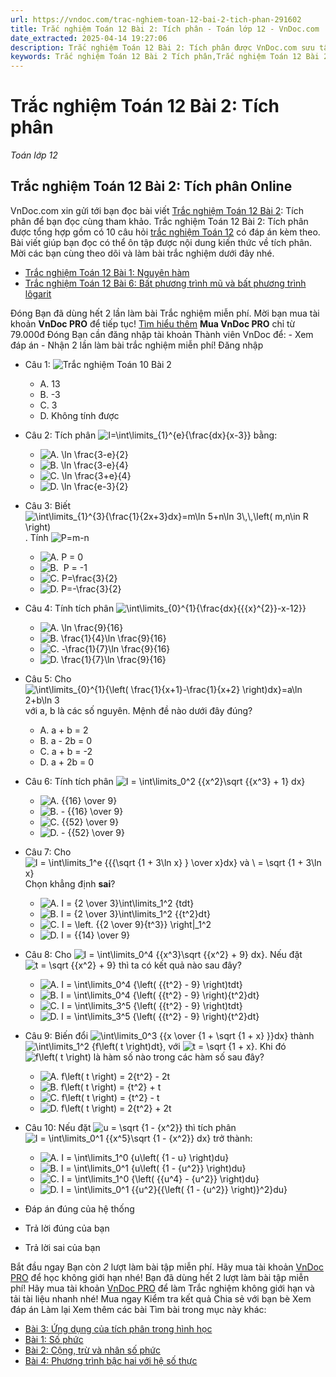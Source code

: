 ```yaml
---
url: https://vndoc.com/trac-nghiem-toan-12-bai-2-tich-phan-291602
title: Trắc nghiệm Toán 12 Bài 2: Tích phân - Toán lớp 12 - VnDoc.com
date_extracted: 2025-04-14 19:27:06
description: Trắc nghiệm Toán 12 Bài 2: Tích phân được VnDoc.com sưu tầm và xin gửi tới bạn đọc cùng tham khảo.
keywords: Trắc nghiệm Toán 12 Bài 2 Tích phân,Trắc nghiệm Toán 12 Bài 2,Tích phân,trắc nghiệm toán 12,toán 12,toán 12 bài 2
---
```


# Trắc nghiệm Toán 12 Bài 2: Tích phân
 _Toán lớp 12_
## Trắc nghiệm Toán 12 Bài 2: Tích phân Online
VnDoc.com xin gửi tới bạn đọc bài viết [Trắc nghiệm Toán 12 Bài 2](<https://vndoc.com/trac-nghiem-toan-12-bai-2-tich-phan-291602>): Tích phân để bạn đọc cùng tham khảo.
Trắc nghiệm Toán 12 Bài 2: Tích phân được tổng hợp gồm có 10 câu hỏi [trắc nghiệm Toán 12](<https://vndoc.com/test-mon-toan-lop12>) có đáp án kèm theo. Bài viết giúp bạn đọc có thể ôn tập được nội dung kiến thức về tích phân. Mời các bạn cùng theo dõi và làm bài trắc nghiệm dưới đây nhé.
  * [Trắc nghiệm Toán 12 Bài 1: Nguyên hàm](<https://vndoc.com/trac-nghiem-toan-12-bai-1-nguyen-ham-291600>)
  * [Trắc nghiệm Toán 12 Bài 6: Bất phương trình mũ và bất phương trình lôgarit](<https://vndoc.com/trac-nghiem-toan-12-bai-6-bat-phuong-trinh-mu-va-bat-phuong-trinh-logarit-291595>)

Đóng
Bạn đã dùng hết 2 lần làm bài Trắc nghiệm miễn phí. Mời bạn mua tài khoản **VnDoc PRO** để tiếp tục\! [Tìm hiểu thêm](</pro>)
**Mua VnDoc PRO** chỉ từ 79.000đ
Đóng
Bạn cần đăng nhập tài khoản Thành viên VnDoc để:
\- Xem đáp án
\- Nhận 2 lần làm bài trắc nghiệm miễn phí\!
Đăng nhập 
  * Câu 1:
![Trắc nghiệm Toán 10 Bài 2](https://i.vdoc.vn/data/image/2016/09/10/nguyen-ham-tich-phan-va-ung-dung-cau-10.jpg)
    * A. 13
    * B. -3
    * C. 3
    * D. Không tính được
  * Câu 2:
Tích phân ![I=\\int\\limits_{1}^{e}{\\frac{dx}{x-3}}](https://tex.vdoc.vn?tex=I%3D%5Cint%5Climits_%7B1%7D%5E%7Be%7D%7B%5Cfrac%7Bdx%7D%7Bx-3%7D%7D) bằng:
    * ![A. \\ln \\frac{3-e}{2}](https://tex.vdoc.vn?tex=A.%20%5Cln%20%5Cfrac%7B3-e%7D%7B2%7D)
    * ![B. \\ln \\frac{3-e}{4}](https://tex.vdoc.vn?tex=B.%20%5Cln%20%5Cfrac%7B3-e%7D%7B4%7D)
    * ![C. \\ln \\frac{3+e}{4}](https://tex.vdoc.vn?tex=C.%20%5Cln%20%5Cfrac%7B3%2Be%7D%7B4%7D)
    * ![D. \\ln \\frac{e-3}{2}](https://tex.vdoc.vn?tex=D.%20%5Cln%20%5Cfrac%7Be-3%7D%7B2%7D)
  * Câu 3:
Biết ![\\int\\limits_{1}^{3}{\\frac{1}{2x+3}dx}=m\\ln 5+n\\ln 3\\,\\,\\left\( m,n\\in R \\right\)](https://tex.vdoc.vn?tex=%5Cint%5Climits_%7B1%7D%5E%7B3%7D%7B%5Cfrac%7B1%7D%7B2x%2B3%7Ddx%7D%3Dm%5Cln%205%2Bn%5Cln%203%5C%2C%5C%2C%5Cleft\(%20m%2Cn%5Cin%20R%20%5Cright\)). Tính ![P=m-n](https://tex.vdoc.vn?tex=P%3Dm-n)
    * ![A. P = 0](https://tex.vdoc.vn?tex=A.%20P%20%3D%200)
    * ![B.  P = -1](https://tex.vdoc.vn?tex=B.%20%C2%A0P%20%3D%20-1)
    * ![C. P=\\frac{3}{2}](https://tex.vdoc.vn?tex=C.%20P%3D%5Cfrac%7B3%7D%7B2%7D)
    * ![D. P=-\\frac{3}{2}](https://tex.vdoc.vn?tex=D.%20P%3D-%5Cfrac%7B3%7D%7B2%7D)
  * Câu 4:
Tính tích phân ![\\int\\limits_{0}^{1}{\\frac{dx}{{{x}^{2}}-x-12}}](https://tex.vdoc.vn?tex=%5Cint%5Climits_%7B0%7D%5E%7B1%7D%7B%5Cfrac%7Bdx%7D%7B%7B%7Bx%7D%5E%7B2%7D%7D-x-12%7D%7D)
    * ![A. \\ln \\frac{9}{16}](https://tex.vdoc.vn?tex=A.%20%5Cln%20%5Cfrac%7B9%7D%7B16%7D)
    * ![B. \\frac{1}{4}\\ln \\frac{9}{16}](https://tex.vdoc.vn?tex=B.%20%5Cfrac%7B1%7D%7B4%7D%5Cln%20%5Cfrac%7B9%7D%7B16%7D)
    * ![C. -\\frac{1}{7}\\ln \\frac{9}{16}](https://tex.vdoc.vn?tex=C.%20-%5Cfrac%7B1%7D%7B7%7D%5Cln%20%5Cfrac%7B9%7D%7B16%7D)
    * ![D. \\frac{1}{7}\\ln \\frac{9}{16}](https://tex.vdoc.vn?tex=D.%20%5Cfrac%7B1%7D%7B7%7D%5Cln%20%5Cfrac%7B9%7D%7B16%7D)
  * Câu 5:
Cho ![\\int\\limits_{0}^{1}{\\left\( \\frac{1}{x+1}-\\frac{1}{x+2} \\right\)dx}=a\\ln 2+b\\ln 3](https://tex.vdoc.vn?tex=%5Cint%5Climits_%7B0%7D%5E%7B1%7D%7B%5Cleft\(%20%5Cfrac%7B1%7D%7Bx%2B1%7D-%5Cfrac%7B1%7D%7Bx%2B2%7D%20%5Cright\)dx%7D%3Da%5Cln%202%2Bb%5Cln%203) với a, b là các số nguyên. Mệnh đề nào dưới đây đúng?
    * A. a + b = 2
    * B. a - 2b = 0
    * C. a + b = -2
    * D. a + 2b = 0
  * Câu 6:
Tính tích phân ![I = \\int\\limits_0^2 {{x^2}\\sqrt {{x^3} + 1} dx}](https://tex.vdoc.vn?tex=I%20%3D%20%5Cint%5Climits_0%5E2%20%7B%7Bx%5E2%7D%5Csqrt%20%7B%7Bx%5E3%7D%20%2B%201%7D%20dx%7D)
    * ![A. {{16} \\over 9}](https://tex.vdoc.vn?tex=A.%20%7B%7B16%7D%20%5Cover%209%7D)
    * ![B. - {{16} \\over 9}](https://tex.vdoc.vn?tex=B.%20-%20%7B%7B16%7D%20%5Cover%209%7D)
    * ![C. {{52} \\over 9}](https://tex.vdoc.vn?tex=C.%20%7B%7B52%7D%20%5Cover%209%7D)
    * ![D. - {{52} \\over 9}](https://tex.vdoc.vn?tex=D.%20-%20%7B%7B52%7D%20%5Cover%209%7D)
  * Câu 7:
Cho![I = \\int\\limits_1^e {{{\\sqrt {1 + 3\\ln x} } \\over x}dx} và \\ = \\sqrt {1 + 3\\ln x}](https://tex.vdoc.vn?tex=I%20%3D%20%5Cint%5Climits_1%5Ee%20%7B%7B%7B%5Csqrt%20%7B1%20%2B%203%5Cln%20x%7D%20%7D%20%5Cover%20x%7Ddx%7D%20v%C3%A0%20%5C%20%3D%20%5Csqrt%20%7B1%20%2B%203%5Cln%20x%7D) Chọn khẳng định **sai**?
    * ![A. I = {2 \\over 3}\\int\\limits_1^2 {tdt}](https://tex.vdoc.vn?tex=A.%20I%20%3D%20%7B2%20%5Cover%203%7D%5Cint%5Climits_1%5E2%20%7Btdt%7D)
    * ![B. I = {2 \\over 3}\\int\\limits_1^2 {{t^2}dt}](https://tex.vdoc.vn?tex=B.%20I%20%3D%20%7B2%20%5Cover%203%7D%5Cint%5Climits_1%5E2%20%7B%7Bt%5E2%7Ddt%7D)
    * ![C. I = \\left. {{2 \\over 9}{t^3}} \\right|_1^2](https://tex.vdoc.vn?tex=C.%20I%20%3D%20%5Cleft.%20%7B%7B2%20%5Cover%209%7D%7Bt%5E3%7D%7D%20%5Cright%7C_1%5E2)
    * ![D. I = {{14} \\over 9}](https://tex.vdoc.vn?tex=D.%20I%20%3D%20%7B%7B14%7D%20%5Cover%209%7D)
  * Câu 8:
Cho ![I = \\int\\limits_0^4 {{x^3}\\sqrt {{x^2} + 9} dx}](https://tex.vdoc.vn?tex=I%20%3D%20%5Cint%5Climits_0%5E4%20%7B%7Bx%5E3%7D%5Csqrt%20%7B%7Bx%5E2%7D%20%2B%209%7D%20dx%7D). Nếu đặt ![t = \\sqrt {{x^2} + 9}](https://tex.vdoc.vn?tex=t%20%3D%20%5Csqrt%20%7B%7Bx%5E2%7D%20%2B%209%7D) thì ta có kết quả nào sau đây?
    * ![A. I = \\int\\limits_0^4 {\\left\( {{t^2} - 9} \\right\)tdt}](https://tex.vdoc.vn?tex=A.%20I%20%3D%20%5Cint%5Climits_0%5E4%20%7B%5Cleft\(%20%7B%7Bt%5E2%7D%20-%209%7D%20%5Cright\)tdt%7D)
    * ![B. I = \\int\\limits_0^4 {\\left\( {{t^2} - 9} \\right\){t^2}dt}](https://tex.vdoc.vn?tex=B.%20I%20%3D%20%5Cint%5Climits_0%5E4%20%7B%5Cleft\(%20%7B%7Bt%5E2%7D%20-%209%7D%20%5Cright\)%7Bt%5E2%7Ddt%7D)
    * ![C. I = \\int\\limits_3^5 {\\left\( {{t^2} - 9} \\right\)tdt}](https://tex.vdoc.vn?tex=C.%20I%20%3D%20%5Cint%5Climits_3%5E5%20%7B%5Cleft\(%20%7B%7Bt%5E2%7D%20-%209%7D%20%5Cright\)tdt%7D)
    * ![D. I = \\int\\limits_3^5 {\\left\( {{t^2} - 9} \\right\){t^2}dt}](https://tex.vdoc.vn?tex=D.%20I%20%3D%20%5Cint%5Climits_3%5E5%20%7B%5Cleft\(%20%7B%7Bt%5E2%7D%20-%209%7D%20%5Cright\)%7Bt%5E2%7Ddt%7D)
  * Câu 9:
Biến đổi ![\\int\\limits_0^3 {{x \\over {1 + \\sqrt {1 + x} }}dx}](https://tex.vdoc.vn?tex=%5Cint%5Climits_0%5E3%20%7B%7Bx%20%5Cover%20%7B1%20%2B%20%5Csqrt%20%7B1%20%2B%20x%7D%20%7D%7Ddx%7D) thành ![\\int\\limits_1^2 {f\\left\( t \\right\)dt}](https://tex.vdoc.vn?tex=%5Cint%5Climits_1%5E2%20%7Bf%5Cleft\(%20t%20%5Cright\)dt%7D), với ![t = \\sqrt {1 + x}](https://tex.vdoc.vn?tex=t%20%3D%20%5Csqrt%20%7B1%20%2B%20x%7D). Khi đó ![f\\left\( t \\right\)](https://tex.vdoc.vn?tex=f%5Cleft\(%20t%20%5Cright\)) là hàm số nào trong các hàm số sau đây?
    * ![A. f\\left\( t \\right\) = 2{t^2} - 2t](https://tex.vdoc.vn?tex=A.%20f%5Cleft\(%20t%20%5Cright\)%20%3D%202%7Bt%5E2%7D%20-%202t)
    * ![B. f\\left\( t \\right\) = {t^2} + t](https://tex.vdoc.vn?tex=B.%20f%5Cleft\(%20t%20%5Cright\)%20%3D%20%7Bt%5E2%7D%20%2B%20t)
    * ![C. f\\left\( t \\right\) = {t^2} - t](https://tex.vdoc.vn?tex=C.%20f%5Cleft\(%20t%20%5Cright\)%20%3D%20%7Bt%5E2%7D%20-%20t)
    * ![D. f\\left\( t \\right\) = 2{t^2} + 2t](https://tex.vdoc.vn?tex=D.%20f%5Cleft\(%20t%20%5Cright\)%20%3D%202%7Bt%5E2%7D%20%2B%202t)
  * Câu 10:
Nếu đặt ![u = \\sqrt {1 - {x^2}}](https://tex.vdoc.vn?tex=u%20%3D%20%5Csqrt%20%7B1%20-%20%7Bx%5E2%7D%7D) thì tích phân ![I = \\int\\limits_0^1 {{x^5}\\sqrt {1 - {x^2}} dx}](https://tex.vdoc.vn?tex=I%20%3D%20%5Cint%5Climits_0%5E1%20%7B%7Bx%5E5%7D%5Csqrt%20%7B1%20-%20%7Bx%5E2%7D%7D%20dx%7D) trở thành:
    * ![A. I = \\int\\limits_1^0 {u\\left\( {1 - u} \\right\)du}](https://tex.vdoc.vn?tex=A.%20I%20%3D%20%5Cint%5Climits_1%5E0%20%7Bu%5Cleft\(%20%7B1%20-%20u%7D%20%5Cright\)du%7D)
    * ![B. I = \\int\\limits_0^1 {u\\left\( {1 - {u^2}} \\right\)du}](https://tex.vdoc.vn?tex=B.%20I%20%3D%20%5Cint%5Climits_0%5E1%20%7Bu%5Cleft\(%20%7B1%20-%20%7Bu%5E2%7D%7D%20%5Cright\)du%7D)
    * ![C. I = \\int\\limits_1^0 {\\left\( {{u^4} - {u^2}} \\right\)du}](https://tex.vdoc.vn?tex=C.%20I%20%3D%20%5Cint%5Climits_1%5E0%20%7B%5Cleft\(%20%7B%7Bu%5E4%7D%20-%20%7Bu%5E2%7D%7D%20%5Cright\)du%7D)
    * ![D. I = \\int\\limits_0^1 {{u^2}{{\\left\( {1 - {u^2}} \\right\)}^2}du}](https://tex.vdoc.vn?tex=D.%20I%20%3D%20%5Cint%5Climits_0%5E1%20%7B%7Bu%5E2%7D%7B%7B%5Cleft\(%20%7B1%20-%20%7Bu%5E2%7D%7D%20%5Cright\)%7D%5E2%7Ddu%7D)

  * Đáp án đúng của hệ thống
  * Trả lời đúng của bạn
  * Trả lời sai của bạn

Bắt đầu ngay
Bạn còn _2_ lượt làm bài tập miễn phí. Hãy mua tài khoản [VnDoc PRO](</pro>) để học không giới hạn nhé\!  Bạn đã dùng hết 2 lượt làm bài tập miễn phí\! Hãy mua tài khoản [VnDoc PRO](</pro>) để làm Trắc nghiệm không giới hạn và tải tài liệu nhanh nhé\!  Mua ngay
Kiểm tra kết quả Chia sẻ với bạn bè Xem đáp án Làm lại
Xem thêm các bài Tìm bài trong mục này khác:
  * [Bài 3: Ứng dụng của tích phân trong hình học](</trac-nghiem-toan-12-bai-3-ung-dung-cua-tich-phan-trong-hinh-hoc-291613>)
  * [Bài 1: Số phức](</trac-nghiem-toan-12-bai-1-so-phuc-291614>)
  * [Bài 2: Cộng, trừ và nhân số phức](</trac-nghiem-toan-12-bai-2-cong-tru-va-nhan-so-phuc-291616>)
  * [Bài 4: Phương trình bậc hai với hệ số thực](</trac-nghiem-toan-12-bai-4-phuong-trinh-bac-hai-voi-he-so-thuc-291620>)

